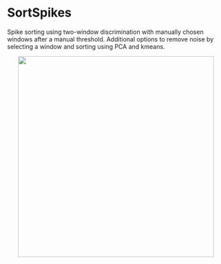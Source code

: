 # SortSpikes

Spike sorting using two-window discrimination with manually chosen windows after a manual threshold. Additional options to remove noise by selecting a window and sorting using PCA and kmeans.

<p align="center">
  <img width="455" height="465" src="https://github.com/richyyun/SortSpikes/blob/main/SpikeExamples.pdf">
</p>
